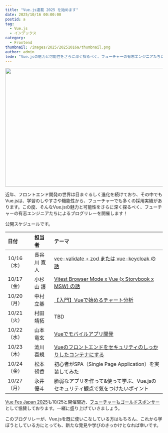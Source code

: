 ```yaml
---
title: "Vue.js連載 2025 を始めます"
date: 2025/10/16 00:00:00
postid: a
tag:
  - Vue.js
  - インデックス
category:
  - Frontend
thumbnail: /images/2025/20251016a/thumbnail.png
author: admin
lede: "Vue.jsの魅力と可能性をさらに深く探るべく、フューチャーの有志エンジニアたちによるブログリレーを開催します！"
---
```

<img src="/images/2025/20251016a/top.png" alt="" width="800" height="378" loading="lazy">

近年、フロントエンド開発の世界は目まぐるしく進化を続けており、その中でもVue.jsは、学習のしやすさや機能性から、フューチャーでも多くの採用実績があります。この度、そんなVue.jsの魅力と可能性をさらに深く探るべく、フューチャーの有志エンジニアたちによるブログリレーを開催します！

公開スケジュールです。

| 日付 | 担当者 | テーマ |
| :---- | :---- | :---- |
| 10/16（木） | 長谷川 寛人 | [vee-validate + zod または vue-keycloak の話](/articles/20251016b/) |
| 10/17（金） | 小杉山 護 | [Vitest Browser Mode x Vue (x Storybook x MSW) の話](/articles/20251017a/) |
| 10/20（月） | 中村 立基 | [【入門】Vueで始めるチャート分析](/articles/20251020a/) |
| 10/21（火） | 村田 靖拓 | TBD |
| 10/22（水） | 山本 竜玄 | [Vueでモバイルアプリ開発](/articles/20251022a/) |
| 10/23（木） | 澁川 喜規 | [Vueのフロントエンドをセキュリティのしっかりしたコンテナにする](/articles/20251023a/) |
| 10/24（金） | 松本 朝香 | 初心者がSPA（Single Page Application）を実装してみた |
| 10/27（月） | 永井 優斗 | 脆弱なアプリを作って&使って学ぶ、Vue.jsのセキュリティ観点で気をつけたいポイント |

[Vue Fes Japan 2025](https://vuefes.jp/2025/)も10/25と開催間近、[フューチャーもゴールドスポンサー](https://vuefes.jp/2025/sponsors/future)として協賛しております。一緒に盛り上げていきましょう。

このブログリレーが、Vue.jsを既に使いこなしている方はもちろん、これから学ぼうとしている方にとっても、新たな発見や学びのきっかけとなれば幸いです。
